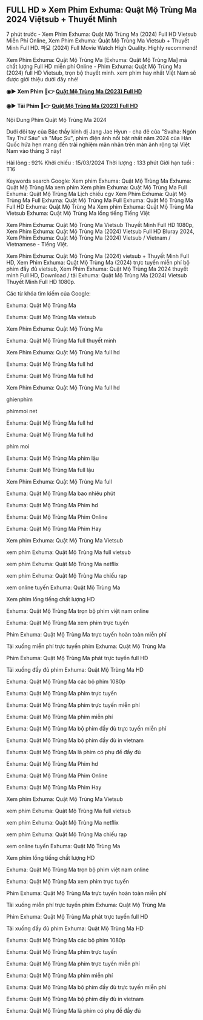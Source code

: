 ## FULL HD » Xem Phim Exhuma: Quật Mộ Trùng Ma 2024 Việtsub + Thuyết Minh

7 phút trước - Xem Phim Exhuma: Quật Mộ Trùng Ma (2024) Full HD Vietsub Miễn Phí Online, Xem Phim Exhuma: Quật Mộ Trùng Ma Vietsub + Thuyết Minh Full HD. 파묘 (2024) Full Movie Watch High Quality. Highly recommend!

Xem Phim Exhuma: Quật Mộ Trùng Ma [Exhuma: Quật Mộ Trùng Ma] mà chất lượng Full HD miễn phí Online - Phim Exhuma: Quật Mộ Trùng Ma (2024) full HD Vietsub, trọn bộ thuyết minh. xem phim hay nhất Việt Nam sẽ được giới thiệu dưới đây nhé!

<b> ◉▶️ Xem Phim 🔴👉 <a href="https://cinecip.online/vi/movie/838209"> Quật Mộ Trùng Ma (2023) Full HD </a> </b>

<b> ◉▶️ Tải Phim 🔴👉 <a href="https://cinecip.online/vi/movie/838209"> Quật Mộ Trùng Ma (2023) Full HD </a> </b>

Nội Dung Phim Quật Mộ Trùng Ma 2024

Dưới đôi tay của Bậc thầy kinh dị Jang Jae Hyun - cha đẻ của "Svaha: Ngón Tay Thứ Sáu" và "Mục Sư", phim điện ảnh nổi bật nhất năm 2024 của Hàn Quốc hứa hẹn mang đến trải nghiệm mãn nhãn trên màn ảnh rộng tại Việt Nam vào tháng 3 này!

Hài lòng : 92%
Khởi chiếu : 15/03/2024
Thời lượng : 133 phút
Giới hạn tuổi : T16

Keywords search Google: Xem phim Exhuma: Quật Mộ Trùng Ma Exhuma: Quật Mộ Trùng Ma xem phim Xem phim Exhuma: Quật Mộ Trùng Ma Full Exhuma: Quật Mộ Trùng Ma Lịch chiếu cgv Xem Phim Exhuma: Quật Mộ Trùng Ma Full Exhuma: Quật Mộ Trùng Ma Full Exhuma: Quật Mộ Trùng Ma Full HD Exhuma: Quật Mộ Trùng Ma Xem phim Exhuma: Quật Mộ Trùng Ma Vietsub Exhuma: Quật Mộ Trùng Ma lồng tiếng Tiếng Việt

Xem Phim Exhuma: Quật Mộ Trùng Ma Vietsub Thuyết Minh Full HD 1080p, Xem Phim Exhuma: Quật Mộ Trùng Ma (2024) Vietsub Full HD Bluray 2024, Xem Phim Exhuma: Quật Mộ Trùng Ma (2024) Vietsub / Vietnam / Vietnamese - Tiếng Việt.

Xem Phim Exhuma: Quật Mộ Trùng Ma (2024) vietsub + Thuyết Minh Full HD, Xem Phim Exhuma: Quật Mộ Trùng Ma (2024) trực tuyến miễn phí bộ phim đầy đủ vietsub, Xem Phim Exhuma: Quật Mộ Trùng Ma 2024 thuyết minh Full HD, Download / tải Exhuma: Quật Mộ Trùng Ma (2024) Vietsub Thuyết Minh Full HD 1080p.

Các từ khóa tìm kiếm của Google:

Exhuma: Quật Mộ Trùng Ma

Exhuma: Quật Mộ Trùng Ma vietsub

Xem Phim Exhuma: Quật Mộ Trùng Ma

Exhuma: Quật Mộ Trùng Ma full thuyết minh

Xem Phim Exhuma: Quật Mộ Trùng Ma full hd

Exhuma: Quật Mộ Trùng Ma full hd

Exhuma: Quật Mộ Trùng Ma full hd

Xem Phim Exhuma: Quật Mộ Trùng Ma full hd

ghienphim

phimmoi net

Exhuma: Quật Mộ Trùng Ma full hd

Exhuma: Quật Mộ Trùng Ma full hd

phim moi

Exhuma: Quật Mộ Trùng Ma phim lậu

Exhuma: Quật Mộ Trùng Ma full lậu

Xem Phim Exhuma: Quật Mộ Trùng Ma full

Exhuma: Quật Mộ Trùng Ma bao nhiêu phút

Exhuma: Quật Mộ Trùng Ma Phim hd

Exhuma: Quật Mộ Trùng Ma Phim Online

Exhuma: Quật Mộ Trùng Ma Phim Hay

Xem phim Exhuma: Quật Mộ Trùng Ma Vietsub

xem phim Exhuma: Quật Mộ Trùng Ma full vietsub

xem phim Exhuma: Quật Mộ Trùng Ma netflix

xem phim Exhuma: Quật Mộ Trùng Ma chiếu rạp

xem online tuyến Exhuma: Quật Mộ Trùng Ma

Xem phim lồng tiếng chất lượng HD

Exhuma: Quật Mộ Trùng Ma trọn bộ phim việt nam online

Exhuma: Quật Mộ Trùng Ma xem phim trực tuyến

Phim Exhuma: Quật Mộ Trùng Ma trực tuyến hoàn toàn miễn phí

Tải xuống miễn phí trực tuyến phim Exhuma: Quật Mộ Trùng Ma

Phim Exhuma: Quật Mộ Trùng Ma phát trực tuyến full HD

Tải xuống đầy đủ phim Exhuma: Quật Mộ Trùng Ma HD

Exhuma: Quật Mộ Trùng Ma các bộ phim 1080p

Exhuma: Quật Mộ Trùng Ma phim trực tuyến

Exhuma: Quật Mộ Trùng Ma phim trực tuyến miễn phí

Exhuma: Quật Mộ Trùng Ma phim miễn phí

Exhuma: Quật Mộ Trùng Ma bộ phim đầy đủ trực tuyến miễn phí

Exhuma: Quật Mộ Trùng Ma bộ phim đầy đủ in vietnam

Exhuma: Quật Mộ Trùng Ma là phim có phụ đề đầy đủ

Exhuma: Quật Mộ Trùng Ma Phim hd

Exhuma: Quật Mộ Trùng Ma Phim Online

Exhuma: Quật Mộ Trùng Ma Phim Hay

Xem phim Exhuma: Quật Mộ Trùng Ma Vietsub

xem phim Exhuma: Quật Mộ Trùng Ma full vietsub

xem phim Exhuma: Quật Mộ Trùng Ma netflix

xem phim Exhuma: Quật Mộ Trùng Ma chiếu rạp

xem online tuyến Exhuma: Quật Mộ Trùng Ma

Xem phim lồng tiếng chất lượng HD

Exhuma: Quật Mộ Trùng Ma trọn bộ phim việt nam online

Exhuma: Quật Mộ Trùng Ma xem phim trực tuyến

Phim Exhuma: Quật Mộ Trùng Ma trực tuyến hoàn toàn miễn phí

Tải xuống miễn phí trực tuyến phim Exhuma: Quật Mộ Trùng Ma

Phim Exhuma: Quật Mộ Trùng Ma phát trực tuyến full HD

Tải xuống đầy đủ phim Exhuma: Quật Mộ Trùng Ma HD

Exhuma: Quật Mộ Trùng Ma các bộ phim 1080p

Exhuma: Quật Mộ Trùng Ma phim trực tuyến

Exhuma: Quật Mộ Trùng Ma phim trực tuyến miễn phí

Exhuma: Quật Mộ Trùng Ma phim miễn phí

Exhuma: Quật Mộ Trùng Ma bộ phim đầy đủ trực tuyến miễn phí

Exhuma: Quật Mộ Trùng Ma bộ phim đầy đủ in vietnam

Exhuma: Quật Mộ Trùng Ma là phim có phụ đề đầy đủ
